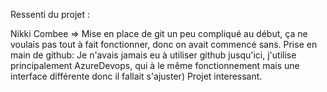 Ressenti du projet : 

Nikki Combee => 
Mise en place de git un peu compliqué au début, ça ne voulais pas tout à fait fonctionner, donc on avait commencé sans. 
Prise en main de github: Je n'avais jamais eu à utiliser github jusqu'ici, j'utilise principalement AzureDevops, qui à le même fonctionnement mais une interface différente donc il fallait s'ajuster) 
Projet interessant. 
